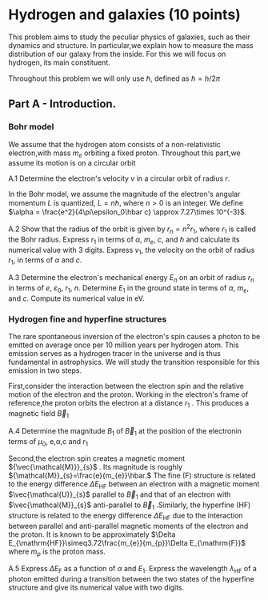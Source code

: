 # Hydrogen and galaxies (10 points)

This problem aims to study the peculiar physics of galaxies, such as their dynamics and structure. In particular,we explain how to measure the mass distribution of our galaxy from the inside. For this we will focus on hydrogen, its main constituent.

Throughout this problem we will only use $\hbar$, defined as $\hbar=h/2\pi$

## Part A - Introduction.

### Bohr model

We assume that the hydrogen atom consists of a non-relativistic electron,with mass $m_{e}$ orbiting a fixed proton. Throughout this part,we assume its motion is on a circular orbit

A.1 Determine the electron's velocity $v$ in a circular orbit of radius $r$. 

In the Bohr model, we assume the magnitude of the electron's angular momentum $L$ is quantized, $L = n\hbar$, where $n > 0$ is an integer. We define $\alpha = \frac{e^2}{4\pi\epsilon_0\hbar c} \approx 7.27\times 10^{-3}$.

A.2 Show that the radius of the orbit is given by $r_n=n^2r_1$, where $r_1$ is called the Bohr radius. Express $r_1$ in terms of $\alpha$, $m_e$, $c$, and $h$ and calculate its numerical value with 3 digits. Express $v_1$, the velocity on the orbit of radius $r_1$, in terms of $\alpha$ and $c$.

A.3 Determine the electron's mechanical energy $E_n$ on an orbit of radius $r_n$ in terms of $e$, $ε_0$, $r_1$, $n$. Determine $E_1$ in the ground state in terms of $\alpha$, $m_e$, and $c$. Compute its numerical value in eV.

### Hydrogen fine and hyperfine structures

The rare spontaneous inversion of the electron's spin causes a photon to be emitted on average once per 10 million years per hydrogen atom. This emission serves as a hydrogen tracer in the universe and is thus fundamental in astrophysics. We will study the transition responsible for this emission in two steps.

First,consider the interaction between the electron spin and the relative motion of the electron and the proton. Working in the electron's frame of reference,the proton orbits the electron at a distance $r_1$ . This produces a magnetic field $\vec{B}_{1}$

A.4 Determine the magnitude $B_{1}$ of $\vec{B}_{1}$ at the position of the electronin terms of $\mu_0$, e,α,c and $r_1$

Second,the electron spin creates a magnetic moment ${\vec{\mathcal{M}}}_{s}$ . Its magnitude is roughly ${\mathcal{M}}_{s}=\frac{e}{m_{e}}\hbar.$ The fine (F) structure is related to the energy difference $\Delta E_{\mathrm{HF}}$ between an electron with a magnetic moment $\vec{\mathcal{U}}_{s}$ parallel to $\vec{B}_{1}$ and that of an electron with $\vec{\mathcal{M}}_{s}$ anti-parallel to $\overrightarrow{B}_{1}$ .Similarly, the hyperfine (HF) structure is related to the energy difference $\Delta E_{\mathrm{HF}}$ due to the interaction between parallel and anti-parallel magnetic moments of the electron and the proton. It is known to be approximately $\Delta E_{\mathrm{HF}}\simeq3.72\frac{m_{e}}{m_{p}}\Delta E_{\mathrm{F}}$ where $m_{p}$ is the proton mass.

A.5 Express $\Delta E_{\mathrm{F}}$ as a function of $\alpha$ and $E_{1}$. Express the wavelength $\lambda_\mathrm{HF}$ of a photon emitted during a transition between the two states of the hyperfine structure and give its numerical value with two digits.